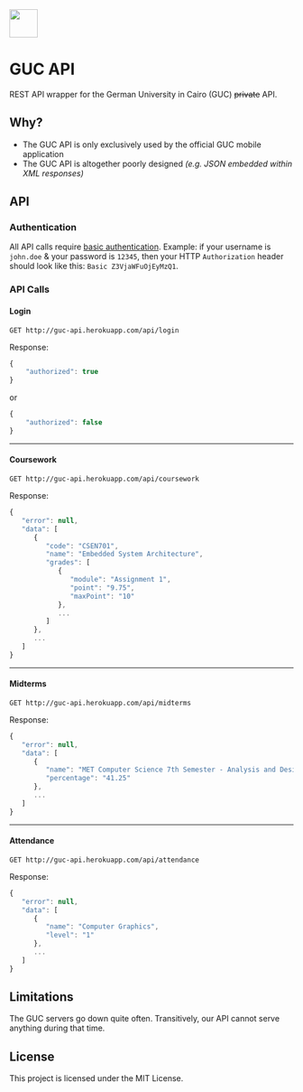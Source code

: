 <img src="https://lh6.ggpht.com/gNy40q6S_519oQZ_AE9sGypZ-Z94zDy2Xpm5Tg5mYf8yVOSLAxAhEatKLn0vJDyFErE=w300" width="50"/>

# GUC API

REST API wrapper for the German University in Cairo (GUC) ~~private~~ API.

## Why?

* The GUC API is only exclusively used by the official GUC mobile application
* The GUC API is altogether poorly designed _(e.g. JSON embedded within XML responses)_

## API

### Authentication

All API calls require [basic authentication](https://en.wikipedia.org/wiki/Basic_access_authentication#Client_side).
Example: if your username is `john.doe` & your password is `12345`, then your HTTP `Authorization` header should look like this: `Basic Z3VjaWFuOjEyMzQ1`.

### API Calls

#### Login

`GET http://guc-api.herokuapp.com/api/login`

Response:
```javascript
{
    "authorized": true
}
```
or
```javascript
{
    "authorized": false
}
```

***

#### Coursework

`GET http://guc-api.herokuapp.com/api/coursework`

Response:
```javascript
{  
   "error": null,
   "data": [  
      {  
         "code": "CSEN701",
         "name": "Embedded System Architecture",
         "grades": [  
            {  
               "module": "Assignment 1",
               "point": "9.75",
               "maxPoint": "10"
            },
            ...
         ]
      },
      ...
   ]
}
```

***

#### Midterms

`GET http://guc-api.herokuapp.com/api/midterms`

Response:
```javascript
{  
   "error": null,
   "data": [  
      {  
         "name": "MET Computer Science 7th Semester - Analysis and Design of Algorithms CSEN703",
         "percentage": "41.25"
      },
      ...
   ]
}
```

***

#### Attendance

`GET http://guc-api.herokuapp.com/api/attendance`

Response:
```javascript
{  
   "error": null,
   "data": [  
      {  
         "name": "Computer Graphics",
         "level": "1"
      },
      ...
   ]
}
```

## Limitations

The GUC servers go down quite often. Transitively, our API cannot serve anything during that time.

## License

This project is licensed under the MIT License.
